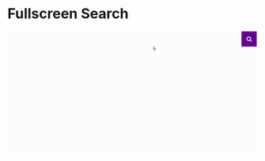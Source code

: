 # Fullscreen Search 

![Fullscreen Search](https://github.com/IsmaelSidney/fullscreen-search/blob/main/img.gif)